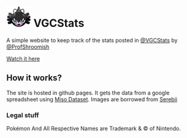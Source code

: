 # ![](icon.png) VGCStats

A simple website to keep track of the stats posted in [@VGCStats](https://twitter.com/vgcstats) by [@ProfShroomish](https://twitter.com/profshroomish)

[Watch it here](http://vgcstats.com/)

## How it works?

The site is hosted in github pages. It gets the data from a google spreadsheet using [Miso Dataset](https://github.com/misoproject/dataset). Images are borrowed from [Serebii](https://www.serebii.net/)

### Legal stuff
Pokémon And All Respective Names are Trademark & © of Nintendo.